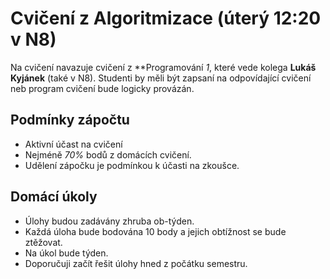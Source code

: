 # Cvičení z Algoritmizace (úterý 12:20 v N8)

Na cvičení navazuje cvičení z **Programování *1*, které vede kolega **Lukáš Kyjánek** (také v N8).
Studenti by měli být zapsaní na odpovídající cvičení neb program cvičení bude logicky provázán.

## Podmínky zápočtu

- Aktivní účast na cvičení
- Nejméně *70%* bodů z domácích cvičení.
- Udělení zápočku je podmínkou k účasti na zkoušce.

## Domácí úkoly

- Úlohy budou zadávány zhruba ob-týden.
- Každá úloha bude bodována 10 body a jejich obtížnost se bude ztěžovat.
- Na úkol bude týden.
- Doporučuji začít řešit úlohy hned z počátku semestru.
